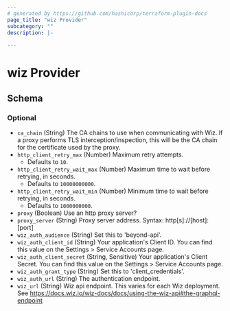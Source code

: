 ```yaml
---
# generated by https://github.com/hashicorp/terraform-plugin-docs
page_title: "wiz Provider"
subcategory: ""
description: |-
  
---
```


# wiz Provider





<!-- schema generated by tfplugindocs -->
## Schema

### Optional

- `ca_chain` (String) The CA chains to use when communicating with Wiz. If a proxy performs TLS interception/inspection, this will be the CA chain for the certificate used by the proxy.
- `http_client_retry_max` (Number) Maximum retry attempts.
    - Defaults to `10`.
- `http_client_retry_wait_max` (Number) Maximum time to wait before retrying, in seconds.
    - Defaults to `10000000000`.
- `http_client_retry_wait_min` (Number) Minimum time to wait before retrying, in seconds.
    - Defaults to `1000000000`.
- `proxy` (Boolean) Use an http proxy server?
- `proxy_server` (String) Proxy server address.  Syntax: http[s]://[host]:[port]
- `wiz_auth_audience` (String) Set this to 'beyond-api'.
- `wiz_auth_client_id` (String) Your application's Client ID. You can find this value on the Settings > Service Accounts page.
- `wiz_auth_client_secret` (String, Sensitive) Your application's Client Secret. You can find this value on the Settings > Service Accounts page.
- `wiz_auth_grant_type` (String) Set this to 'client_credentials'.
- `wiz_auth_url` (String) The authentication endpoint.
- `wiz_url` (String) Wiz api endpoint.  This varies for each Wiz deployment.  See https://docs.wiz.io/wiz-docs/docs/using-the-wiz-api#the-graphql-endpoint
